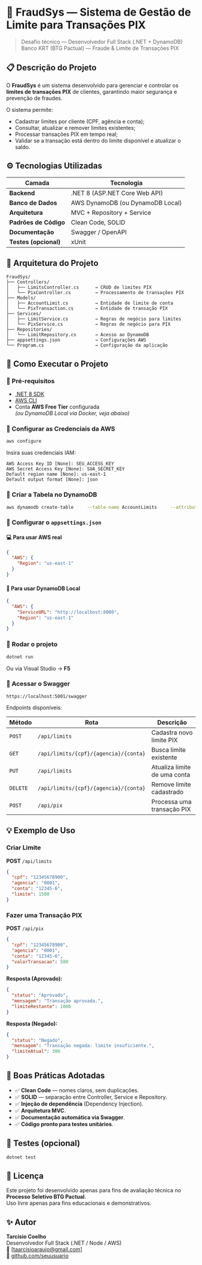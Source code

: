 # 🏦 FraudSys — Sistema de Gestão de Limite para Transações PIX

> Desafio técnico — Desenvolvedor Full Stack (.NET + DynamoDB)  
> Banco KRT (BTG Pactual) — Fraude & Limite de Transações PIX  

## 📋 Descrição do Projeto

O **FraudSys** é um sistema desenvolvido para gerenciar e controlar os **limites de transações PIX** de clientes, garantindo maior segurança e prevenção de fraudes.  

O sistema permite:
- Cadastrar limites por cliente (CPF, agência e conta);
- Consultar, atualizar e remover limites existentes;
- Processar transações PIX em tempo real;
- Validar se a transação está dentro do limite disponível e atualizar o saldo.

## ⚙️ Tecnologias Utilizadas

| Camada | Tecnologia |
|---------|-------------|
| **Backend** | .NET 8 (ASP.NET Core Web API) |
| **Banco de Dados** | AWS DynamoDB (ou DynamoDB Local) |
| **Arquitetura** | MVC + Repository + Service |
| **Padrões de Código** | Clean Code, SOLID |
| **Documentação** | Swagger / OpenAPI |
| **Testes (opcional)** | xUnit |

## 🧠 Arquitetura do Projeto

```
FraudSys/
├── Controllers/
│   ├── LimitsController.cs      → CRUD de limites PIX
│   └── PixController.cs         → Processamento de transações PIX
├── Models/
│   ├── AccountLimit.cs          → Entidade de limite de conta
│   └── PixTransaction.cs        → Entidade de transação PIX
├── Services/
│   ├── LimitService.cs          → Regras de negócio para limites
│   └── PixService.cs            → Regras de negócio para PIX
├── Repositories/
│   └── LimitRepository.cs       → Acesso ao DynamoDB
├── appsettings.json             → Configurações AWS
└── Program.cs                   → Configuração da aplicação
```

## 🚀 Como Executar o Projeto

### 🔹 Pré-requisitos

- [.NET 8 SDK](https://dotnet.microsoft.com/download)
- [AWS CLI](https://aws.amazon.com/cli/)
- Conta **AWS Free Tier** configurada  
  *(ou DynamoDB Local via Docker, veja abaixo)*

### 🔹 Configurar as Credenciais da AWS

```bash
aws configure
```

Insira suas credenciais IAM:
```
AWS Access Key ID [None]: SEU_ACCESS_KEY
AWS Secret Access Key [None]: SUA_SECRET_KEY
Default region name [None]: us-east-1
Default output format [None]: json
```

### 🔹 Criar a Tabela no DynamoDB

```bash
aws dynamodb create-table     --table-name AccountLimits     --attribute-definitions AttributeName=Id,AttributeType=S     --key-schema AttributeName=Id,KeyType=HASH     --provisioned-throughput ReadCapacityUnits=5,WriteCapacityUnits=5     --region us-east-1
```

### 🔹 Configurar o `appsettings.json`

#### 💻 Para usar **AWS real**
```json
{
  "AWS": {
    "Region": "us-east-1"
  }
}
```

#### 🧱 Para usar **DynamoDB Local**
```json
{
  "AWS": {
    "ServiceURL": "http://localhost:8000",
    "Region": "us-east-1"
  }
}
```

### 🔹 Rodar o projeto

```bash
dotnet run
```

Ou via Visual Studio → **F5**

### 🔹 Acessar o Swagger

```
https://localhost:5001/swagger
```

Endpoints disponíveis:

| Método | Rota | Descrição |
|--------|------|------------|
| `POST` | `/api/limits` | Cadastra novo limite PIX |
| `GET` | `/api/limits/{cpf}/{agencia}/{conta}` | Busca limite existente |
| `PUT` | `/api/limits` | Atualiza limite de uma conta |
| `DELETE` | `/api/limits/{cpf}/{agencia}/{conta}` | Remove limite cadastrado |
| `POST` | `/api/pix` | Processa uma transação PIX |

## 💡 Exemplo de Uso

### Criar Limite
**POST** `/api/limits`
```json
{
  "cpf": "12345678900",
  "agencia": "0001",
  "conta": "12345-6",
  "limite": 1500
}
```

### Fazer uma Transação PIX
**POST** `/api/pix`
```json
{
  "cpf": "12345678900",
  "agencia": "0001",
  "conta": "12345-6",
  "valorTransacao": 500
}
```

**Resposta (Aprovado):**
```json
{
  "status": "Aprovado",
  "mensagem": "Transação aprovada.",
  "limiteRestante": 1000
}
```

**Resposta (Negado):**
```json
{
  "status": "Negado",
  "mensagem": "Transação negada: limite insuficiente.",
  "limiteAtual": 300
}
```

## 🧩 Boas Práticas Adotadas

- ✅ **Clean Code** — nomes claros, sem duplicações.  
- ✅ **SOLID** — separação entre Controller, Service e Repository.  
- ✅ **Injeção de dependência** (Dependency Injection).  
- ✅ **Arquitetura MVC**.  
- ✅ **Documentação automática via Swagger**.  
- ✅ **Código pronto para testes unitários**.

## 🧪 Testes (opcional)

```bash
dotnet test
```

## 🧾 Licença

Este projeto foi desenvolvido apenas para fins de avaliação técnica no **Processo Seletivo BTG Pactual**.  
Uso livre apenas para fins educacionais e demonstrativos.

## ✨ Autor

**Tarcísio Coelho**  
Desenvolvedor Full Stack (.NET / Node / AWS)  
📧 [taarcisioaraujo@gmail.com]  
🔗 [github.com/seuusuario](https://github.com/tarcisiocoelho)
